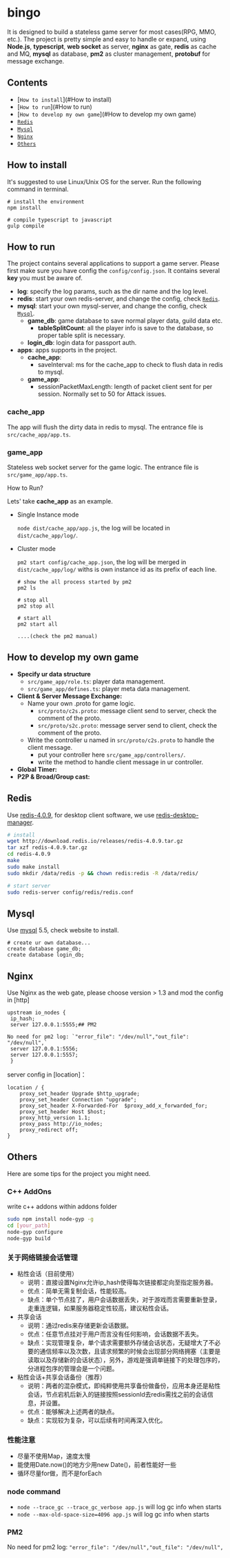 # bingo

It is designed to build a stateless game server for most cases(RPG, MMO, etc.). 
The project is pretty simple and easy to handle or expand, 
using **Node.js**, **typescript**, **web socket** as server, **nginx** as gate, **redis** as cache and MQ, **mysql** as database, **pm2** as cluster management, **protobuf** for message exchange.

## Contents

* [`How to install`](#How to install)
* [`How to run`](#How to run)
* [`How to develop my own game`](#How to develop my own game)
* [`Redis`](#Redis)
* [`Mysql`](#Mysql)
* [`Nginx`](#Nginx)
* [`Others`](#Others)

## How to install

It's suggested to use Linux/Unix OS for the server. Run the following command in terminal.
```
# install the environment
npm install

# compile typescript to javascript
gulp compile
```
## How to run

The project contains several applications to support a game server. Please first make sure you have config the `config/config.json`.
It contains several **key** you must be aware of.
* **log**: specify the log params, such as the dir name and the log level.
* **redis**: start your own redis-server, and change the config, check [`Redis`](#Redis).
* **mysql**: start your own mysql-server, and change the config, check [`Mysql`](#Mysql).
    * **game_db**: game database to save normal player data, guild data etc.
        * **tableSplitCount**: all the player info is save to the database, so proper table split is necessary.
    * **login_db**: login data for passport auth.
* **apps**: apps supports in the project.
    * **cache_app**: 
        * saveInterval: ms for the cache_app to check to flush data in redis to mysql.
    * **game_app**:
        * sessionPacketMaxLength: length of packet client sent for per session. Normally set to 50 for Attack issues.

### cache_app

The app will flush the dirty data in redis to mysql. The entrance file is `src/cache_app/app.ts`. 

### game_app

Stateless web socket server for the game logic. The entrance file is `src/game_app/app.ts`.

How to Run? 

Lets' take **cache_app** as an example.

* Single Instance mode

    `node dist/cache_app/app.js`, the log will be located in `dist/cache_app/log/`.
* Cluster mode
 
    `pm2 start config/cache_app.json`, the log will be merged in `dist/cache_app/log/` withs is own instance id as its prefix of each line.
    
    ```
    # show the all process started by pm2
    pm2 ls
    
    # stop all
    pm2 stop all
    
    # start all
    pm2 start all
    
    ....(check the pm2 manual)
    ```

## How to develop my own game

* **Specify ur data structure**
    * `src/game_app/role.ts`: player data management.
    * `src/game_app/defines.ts`: player meta data management.
* **Client & Server Message Exchange:** 
    * Name your own .proto for game logic.
        * `src/proto/c2s.proto`: message client send to server, check the comment of the proto.
        * `src/proto/s2c.proto`: message server send to client, check the comment of the proto.
    * Write the controller u named in `src/proto/c2s.proto` to handle the client message.
        * put your controller here `src/game_app/controllers/`.
        * write the method to handle client message in ur controller.
* **Global Timer:**
* **P2P & Broad/Group cast:**


## Redis

Use [redis-4.0.9](https://redis.io/download), for desktop client software, we use [redis-desktop-manager](https://redisdesktop.com/).

```bash
# install
wget http://download.redis.io/releases/redis-4.0.9.tar.gz
tar xzf redis-4.0.9.tar.gz
cd redis-4.0.9
make
sudo make install
sudo mkdir /data/redis -p && chown redis:redis -R /data/redis/

# start server
sudo redis-server config/redis/redis.conf
```

## Mysql 

Use [mysql](https://www.mysql.com/downloads/) 5.5, check website to install. 

```
# create ur own database...
create database game_db;
create database login_db;
```

## Nginx

Use Nginx as the web gate, please choose version > 1.3 and mod the config in [http]
```$xslt
upstream io_nodes {
 ip_hash;
 server 127.0.0.1:5555;## PM2

No need for pm2 log: `"error_file": "/dev/null","out_file": "/dev/null",`
 server 127.0.0.1:5556;
 server 127.0.0.1:5557;
 }
```
server config in [location]：
```
location / {
    proxy_set_header Upgrade $http_upgrade;
    proxy_set_header Connection "upgrade";
    proxy_set_header X-Forwarded-For  $proxy_add_x_forwarded_for;
    proxy_set_header Host $host;
    proxy_http_version 1.1;
    proxy_pass http://io_nodes;
    proxy_redirect off;
}
```

## Others

Here are some tips for the project you might need.

### C++ AddOns

write c++ addons within addons folder

```bash
sudo npm install node-gyp -g  
cd [your_path]  
node-gyp configure  
node-gyp build  
```

### 关于网络链接会话管理

* 粘性会话（目前使用）
    * 说明：直接设置Nginx允许ip_hash使得每次链接都定向至指定服务器。
    * 优点：简单无需复制会话，性能较高。
    * 缺点：单个节点挂了，用户会话数据丢失，对于游戏而言需要重新登录，走重连逻辑，如果服务器稳定性较高，建议粘性会话。
* 共享会话
    * 说明：通过redis来存储更新会话数据。
    * 优点：任意节点挂对于用户而言没有任何影响，会话数据不丢失。
    * 缺点：实现管理复杂，单个请求需要额外存储会话状态，无疑增大了不必要的通信频率以及次数，且请求频繁的时候会出现部分网络拥塞（主要是读取以及存储新的会话状态），另外，游戏是强调单链接下的处理包序的，分进程包序的管理会是一个问题。
* 粘性会话+共享会话备份（推荐）
    * 说明：两者的混杂模式，即纯粹使用共享备份做备份，应用本身还是粘性会话，节点宕机后新入的链接按照sessionId去redis需找之前的会话信息，并设置。
    * 优点：能够解决上述两者的缺点。
    * 缺点：实现较为复杂，可以后续有时间再深入优化。

### 性能注意

* 尽量不使用Map，速度太慢
* 能使用Date.now()的地方少用new Date()，前者性能好一些
* 循环尽量for做，而不是forEach

### node command
* `node --trace_gc --trace_gc_verbose app.js` will log gc info when starts
* `node --max-old-space-size=4096 app.js` will log gc info when starts

### PM2

No need for pm2 log: `"error_file": "/dev/null","out_file": "/dev/null",`